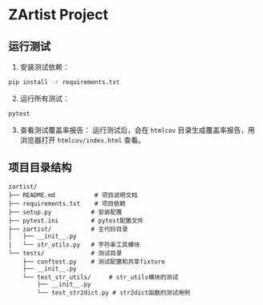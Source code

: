 # ZArtist Project

## 运行测试

1. 安装测试依赖：

```bash
pip install -r requirements.txt
```

2. 运行所有测试：

```bash
pytest
```

3. 查看测试覆盖率报告：
运行测试后，会在 `htmlcov` 目录生成覆盖率报告，用浏览器打开 `htmlcov/index.html` 查看。

## 项目目录结构

```
zartist/
├── README.md           # 项目说明文档
├── requirements.txt    # 项目依赖
├── setup.py           # 安装配置
├── pytest.ini         # pytest配置文件
├── zartist/           # 主代码目录
│   ├── __init__.py
│   └── str_utils.py   # 字符串工具模块
└── tests/             # 测试目录
    ├── conftest.py    # 测试配置和共享fixture
    ├── __init__.py
    └── test_str_utils/     # str_utils模块的测试
        ├── __init__.py
        └── test_str2dict.py # str2dict函数的测试用例
